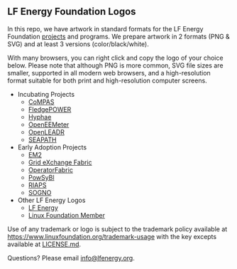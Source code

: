 ## LF Energy Foundation Logos

In this repo, we have artwork in standard formats for the LF Energy Foundation [projects](https://www.lfenergy.org/projects/) and programs. We prepare artwork in 2 formats (PNG & SVG) and at least 3 versions (color/black/white).

With many browsers, you can right click and copy the logo of your choice below. Please note that although PNG is more common, SVG file sizes are smaller, supported in all modern web browsers, and a high-resolution format suitable for both print and high-resolution computer screens.

* Incubating Projects
  * [CoMPAS](projects/compas)
  * [FledgePOWER](projects/fledgepower)
  * [Hyphae](projects/hyphae)
  * [OpenEEMeter](projects/openeemeter)
  * [OpenLEADR](projects/openleadr)
  * [SEAPATH](projects/seapath)
* Early Adoption Projects
  * [EM2](projects/em2)
  * [Grid eXchange Fabric](projects/grid-exchange-fabric)
  * [OperatorFabric](projects/operatorfabric)
  * [PowSyBl](projects/powsysbi)
  * [RIAPS](projects/riaps)
  * [SOGNO](projects/sogno)
* Other LF Energy Logos
  * [LF Energy](other/lf-energy)
  * [Linux Foundation Member](other/lf-member)

Use of any trademark or logo is subject to the trademark policy available at https://www.linuxfoundation.org/trademark-usage with the key excepts available at [LICENSE.md](LICENSE.md). 

Questions? Please email [info@lfenergy.org](mailto:info@lfenergy.org).
